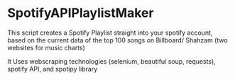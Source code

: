 # SpotifyAPIPlaylistMaker
This script creates a Spotify Playlist straight into your spotify account, based on the current data of the top 100 songs on Billboard/ Shahzam (two websites for music charts)

It Uses webscraping technologies (selenium, beautiful soup, requests), spotify API, and spotipy library
